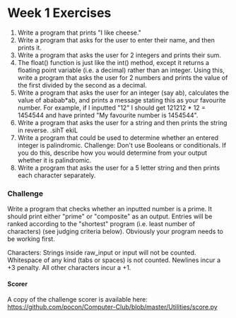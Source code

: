 Week 1 Exercises
=================
1. Write a program that prints "I like cheese."
2. Write a program that asks for the user to enter their name, and then prints it.
3. Write a program that asks the user for 2 integers and prints their sum.
4. The float() function is just like the int() method, except it returns a floating point variable (i.e. a decimal) rather than an integer. Using this, write a program that asks the user for 2 numbers and prints the value of the first divided by the second as a decimal.
5. Write a program that asks the user for an integer (say ab), calculates the value of ababab*ab, and prints a message stating this as your favourite number. For example, if I inputted "12" I should get 121212 * 12 = 1454544 and have printed "My favourite number is 1454544". 
6. Write a program that asks the user for a string and then prints the string in reverse. .sihT ekiL
7. Write a program that could be used to determine whether an entered integer is palindromic. Challenge: Don't use Booleans or conditionals. If you do this, describe how you would determine from your output whether it is palindromic.
8. Write a program that asks the user for a 5 letter string and then prints each character separately.

### Challenge ###

Write a program that checks whether an inputted number is a prime. It should print either "prime" or "composite" as an output. Entries will be ranked according to the "shortest" program (i.e. least number of characters) (see judging criteria below). Obviously your program needs to be working first.

Characters: Strings inside raw_input or input will not be counted. Whitespace of any kind (tabs or spaces) is not counted. Newlines incur a +3 penalty. All other characters incur a +1.

#### Scorer ####
A copy of the challenge scorer is available here: https://github.com/pocon/Computer-Club/blob/master/Utilities/score.py